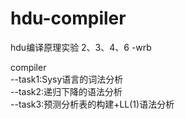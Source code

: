 # hdu-compiler
hdu编译原理实验 2、3、4、6 -wrb

compiler  
--task1:Sysy语言的词法分析  
--task2:递归下降的语法分析  
--task3:预测分析表的构建+LL(1)语法分析  
